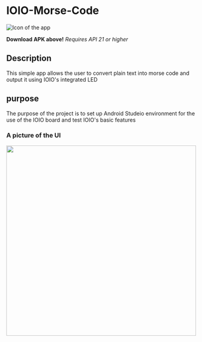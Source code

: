 # IOIO-Morse-Code
![Icon of the app](http://juanjoneri.me/img/Morse/ic_launcher.png)

**Download APK above!**
*Requires API 21 or higher*

## Description
This simple app allows the user to convert plain text into morse code and output it using IOIO's integrated LED

## purpose
The purpose of the project is to set up Android Studeio environment for the use of the IOIO board and test IOIO's basic features

### A picture of the UI
<img src="http://juanjoneri.me/img/Morse/Screen.png" width="500"/>
